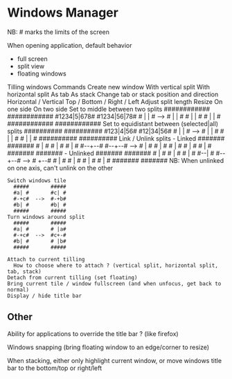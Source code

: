 # Windows Manager

NB: # marks the limits of the screen

When opening application, default behavior
  - full screen
  - split view
  - floating windows

  
Tilling windows
  Commands
    Create new window
      With vertical split
      With horizontal split
      As tab
      As stack
    Change tab or stack position and direction
      Horizontal / Vertical
      Top / Bottom / Right / Left
    Adjust split length
      Resize
        On one side
        On two side
      Set to middle between two splits
      ############       ############
      #1234|5|678#       #1234|56|78#
      #    | |   #  -->  #    |  |  #
      #    | |   #       #    |  |  #
      ############       ############
      Set to equidistant between (selected|all) splits
      ##########       ##########
      #123|4|56#       #12|34|56#
      #   | |  #  -->  #  |  |  #
      #   | |  #       #  |  |  #
      ##########       ##########
      Link / Unlink splits
        - Linked
      #######       #######
      #  |  #       #  |  #
      #  |  #       #--+--#
      #--+--#  -->  #  |  #
      #  |  #       #  |  #
      #  |  #       #  |  #
      #######       #######
        - Unlinked
      #######       #######
      #  |  #       #  |  #
      #  |  #       #--|  #
      #--+--#  -->  #  +--#
      #  |  #       #  |  #
      #  |  #       #  |  #
      #######       #######
        NB: When unlinked on one axis, can't unlink on the other
      
    Switch windows tile
      #####       #####
      #a| #       #c| #
      #-+c#  -->  #-+b#
      #b| #       #b| #
      #####       #####
    Turn windows around split
      #####       #####
      #a| #       # |a#
      #-+c#  -->  #c+-#
      #b| #       # |b#
      #####       #####
      
    Attach to current tilling
      How to choose where to attach ? (vertical split, horizontal split, tab, stack)
    Detach from current tilling (set floating)
    Bring current tile / window fullscreen (and when unfocus, get back to normal)
    Display / hide title bar
    
Other
-----

Ability for applications to override the title bar ? (like firefox)

Windows snapping (bring floating window to an edge/corner to resize)

When stacking, either only highlight current window, or move windows title bar to the bottom/top or right/left
